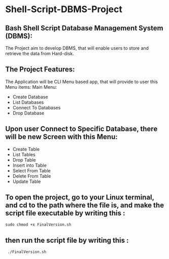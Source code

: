 # Shell-Script-DBMS-Project

## Bash Shell Script Database Management System (DBMS):

The Project aim to develop DBMS, that will enable users to store and retrieve the data from Hard-disk.

## The Project Features:
The Application will be CLI Menu based app, that will provide to user this Menu items:
Main Menu:
- Create Database
- List Databases
- Connect To Databases
- Drop Database

## Upon user Connect to Specific Database, there will be new Screen with this Menu:
- Create Table 
- List Tables
- Drop Table
- Insert into Table
- Select From Table
- Delete From Table
- Update Table

## To open the project, go to your Linux terminal, and cd to the path where the file is, and make the script file executable by writing this :  

```shell
sudo chmod +x FinalVersion.sh
```

      

## then run the script file by writing this : 

```shell
 ./FinalVersion.sh 
 
